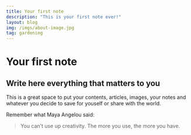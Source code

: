 ```yaml
---
title: Your first note
description: "This is your first note ever!"
layout: blog
img: /imgs/about-image.jpg
tag: gardening
---
```


# Your first note

## Write here everything that matters to you

This is a great space to put your contents, articles, images, your notes and whatever you decide to save for youself or share with the world.

Remember what Maya Angelou said:

> You can’t use up creativity. The more you use, the more you have.
